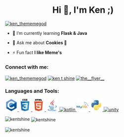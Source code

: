 <h1 align="center">Hi 👋, I'm Ken ;)</h1>
<p align="left"> <a href="https://twitter.com/ken_thememegod" target="blank"><img src="https://img.shields.io/twitter/follow/ken_thememegod?logo=twitter&style=for-the-badge" alt="ken_thememegod" /></a> </p>

- 🌱 I’m currently learning **Flask & Java**

- 💬 Ask me about **Cookies 🍪**

- ⚡ Fun fact **I like Meme's**

<h3 align="left">Connect with me:</h3>
<p align="left">
<a href="https://twitter.com/ken_thememegod" target="blank"><img align="center" src="https://raw.githubusercontent.com/rahuldkjain/github-profile-readme-generator/master/src/images/icons/Social/twitter.svg" alt="ken_thememegod" height="30" width="40" /></a>
<a href="https://linkedin.com/in/ken t shine" target="blank"><img align="center" src="https://raw.githubusercontent.com/rahuldkjain/github-profile-readme-generator/master/src/images/icons/Social/linked-in-alt.svg" alt="ken t shine" height="30" width="40" /></a>
<a href="https://instagram.com/the__flyer__" target="blank"><img align="center" src="https://raw.githubusercontent.com/rahuldkjain/github-profile-readme-generator/master/src/images/icons/Social/instagram.svg" alt="the__flyer__" height="30" width="40" /></a>
</p>

<h3 align="left">Languages and Tools:</h3>
<p align="left"> <a href="https://www.cprogramming.com/" target="_blank" rel="noreferrer"> <img src="https://raw.githubusercontent.com/devicons/devicon/master/icons/c/c-original.svg" alt="c" width="40" height="40"/> </a> <a href="https://www.w3schools.com/css/" target="_blank" rel="noreferrer"> <img src="https://raw.githubusercontent.com/devicons/devicon/master/icons/css3/css3-original-wordmark.svg" alt="css3" width="40" height="40"/> </a> <a href="https://www.w3.org/html/" target="_blank" rel="noreferrer"> <img src="https://raw.githubusercontent.com/devicons/devicon/master/icons/html5/html5-original-wordmark.svg" alt="html5" width="40" height="40"/> </a> <a href="https://www.java.com" target="_blank" rel="noreferrer"> <img src="https://raw.githubusercontent.com/devicons/devicon/master/icons/java/java-original.svg" alt="java" width="40" height="40"/> </a> <a href="https://kotlinlang.org" target="_blank" rel="noreferrer"> <img src="https://www.vectorlogo.zone/logos/kotlinlang/kotlinlang-icon.svg" alt="kotlin" width="40" height="40"/> </a> <a href="https://www.mysql.com/" target="_blank" rel="noreferrer"> <img src="https://raw.githubusercontent.com/devicons/devicon/master/icons/mysql/mysql-original-wordmark.svg" alt="mysql" width="40" height="40"/> </a> <a href="https://www.python.org" target="_blank" rel="noreferrer"> <img src="https://raw.githubusercontent.com/devicons/devicon/master/icons/python/python-original.svg" alt="python" width="40" height="40"/> </a> <a href="https://unity.com/" target="_blank" rel="noreferrer"> <img src="https://www.vectorlogo.zone/logos/unity3d/unity3d-icon.svg" alt="unity" width="40" height="40"/> </a> </p>

<p><img align="left" src="https://github-readme-stats.vercel.app/api/top-langs?username=kentshine&show_icons=true&locale=en&layout=compact" alt="kentshine" /></p>

<p>&nbsp;<img align="center" src="https://github-readme-stats.vercel.app/api?username=kentshine&show_icons=true&locale=en" alt="kentshine" /></p>

<p><img align="center" src="https://github-readme-streak-stats.herokuapp.com/?user=kentshine&" alt="kentshine" /></p>
